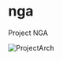 # nga
Project NGA


![ProjectArch](https://user-images.githubusercontent.com/57310445/233886575-d1438056-c756-4279-9747-354eaf12579f.png)
